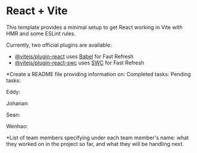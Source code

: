 # React + Vite

This template provides a minimal setup to get React working in Vite with HMR and some ESLint rules.

Currently, two official plugins are available:

- [@vitejs/plugin-react](https://github.com/vitejs/vite-plugin-react/blob/main/packages/plugin-react/README.md) uses [Babel](https://babeljs.io/) for Fast Refresh
- [@vitejs/plugin-react-swc](https://github.com/vitejs/vite-plugin-react-swc) uses [SWC](https://swc.rs/) for Fast Refresh


*Create a README file providing information on:
Completed tasks:
Pending tasks:

Eddy:

Johanan:

Sean:

Wenhao:

*List of team members specifying under each team member's name: what they worked on in the project so far, and what they will be handling next.
